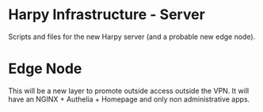 # Harpy Infrastructure - Server

Scripts and files for the new Harpy server (and a probable new edge node).

# Edge Node

This will be a new layer to promote outside access outside the VPN. 
It will have an NGINX + Authelia + Homepage and only non administrative
apps.